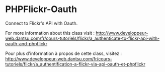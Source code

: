 # PHPFlickr-Oauth
Connect to Flickr's API with Oauth.

For more information about this class visit : 
http://www.developpeur-web.dantsu.com/fr/cours-tutoriels/flickr/a_authenticate-to-flickr-api-with-oauth-and-phpflickr

Pour plus d'information à propos de cette class, visitez :
http://www.developpeur-web.dantsu.com/fr/cours-tutoriels/flickr/a_authentification-a-flickr-via-api-oauth-et-phpflickr
